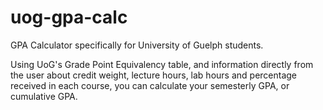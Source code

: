 # uog-gpa-calc

GPA Calculator specifically for University of Guelph students. 

Using UoG's Grade Point Equivalency table, and information directly from the user about credit weight, lecture hours, lab hours and percentage received in each course, you can calculate your semesterly GPA, or cumulative GPA. 

